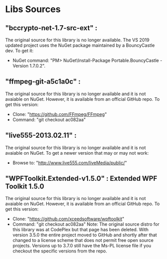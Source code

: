 # Libs Sources

## "bccrypto-net-1.7-src-ext" :
The original source for this library is no longer available. The VS 2019 updated project uses the NuGet package maintained by a BouncyCastle dev. To get it:
- NuGet command: "PM> NuGet\Install-Package Portable.BouncyCastle -Version 1.7.0.2". 

## "ffmpeg-git-a5c1a0c" : 
The original source for this library is no longer available and it is not avaiable on NuGet. However, it is available from an official GitHub repo. To get this version:
- Clone: "https://github.com/FFmpeg/FFmpeg"
- Command: "git checkout ac082aa"

## "live555-2013.02.11" : 
The original source for this library is no longer available and it is not avaiable on NuGet. To get a newer version that may or may not work:
- Browse to: "http://www.live555.com/liveMedia/public/"

## "WPFToolkit.Extended-v1.5.0" : Extended WPF Toolkit 1.5.0
The original source for this library is no longer available and it is not avaiable on NuGet. However, it is available from an official GitHub repo. To get this version:
- Clone: "https://github.com/xceedsoftware/wpftoolkit"
- Command: "git checkout ac082aa"
Note: The original source distro for this library was at CodePlex but that page has been deleted. With version 3.5.0 the entire project moved to GitHub and shortly after that changed to a license scheme that does not permit free open source projects. Versions up to 3.7.0 still have the Ms-PL license file if you checkout the specific versions from the repo.
